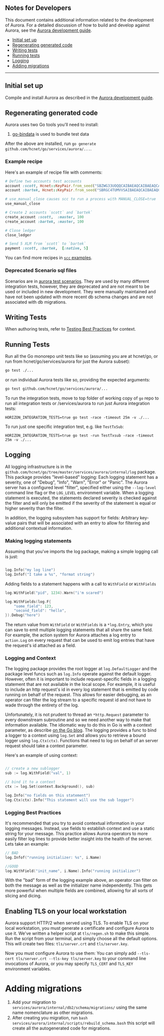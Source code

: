 ## Notes for Developers

This document contains additional information related to the development of Aurora. For a detailed discussion of how to build and develop against Aurora, see the [Aurora development guide](developing.md).

- [Initial set up](#setup)
- [Regenerating generated code](#regen)
- [Writing tests](#author_tests)
- [Running tests](#tests)
- [Logging](#logging)
- [Adding migrations](#migrations)


---
## <a name="setup"></a> Initial set up
Compile and install Aurora as described in the [Aurora development guide](developing.md).

## <a name="regen"></a> Regenerating generated code

Aurora uses two Go tools you'll need to install:
1. [go-bindata](github.com/kevinburke/go-bindata) is used to bundle test data

After the above are installed, run `go generate github.com/hcnet/go/services/aurora/...`.

### Example recipe

Here's an example of recipe file with comments:
```rb
# Define two accounts test accounts
account :scott, Hcnet::KeyPair.from_seed("SBZWG33UOQQCAIBAEAQCAIBAEAQCAIBAEAQCAIBAEAQCAIBAEAQCAPSA")
account :bartek, Hcnet::KeyPair.from_seed("SBRGC4TUMVVSAIBAEAQCAIBAEAQCAIBAEAQCAIBAEAQCAIBAEAQCBDHV")

# use_manual_close causes scc to run a process with MANUAL_CLOSE=true
use_manual_close

# Create 2 accounts `scott` and `bartek`
create_account :scott,  :master, 100
create_account :bartek, :master, 100

# Close ledger
close_ledger

# Send 5 XLM from `scott` to `bartek`
payment :scott, :bartek,  [:native, 5]
```

You can find more recipes in [`scc` examples](https://github.com/hcnet/hcnet_core_commander/tree/84d5ffb97202ecc3a0ed34a739c98e69536c0c2c/examples). 

### Deprecated Scenario sql files

Scenarios are in [aurora test scenarios](https://github.com/hcnet/go/tree/master/services/aurora/internal/test/scenarios). They are used by many different integration tests, however, they are deprecated and are not meant to be used or included in new development. They were manually maintained and have not been updated with more recent db schema changes and are not associated with db migrations. 

## <a name="author_tests"></a> Writing Tests

When authoring tests, refer to [Testing Best Practices](../../TESTING_README.md) for context.

## <a name="tests"></a> Running Tests

Run all the Go monorepo unit tests like so (assuming you are at hcnet/go, or run from hcnet/go/services/aurora for just the Aurora subset):

```bash
go test ./...
```

or run individual Aurora tests like so, providing the expected arguments:

```bash
go test github.com/hcnet/go/services/aurora/...
```

To run the integration tests, move to top folder of working copy of `go` repo to run all integration tests 
or /services/aurora to run just Aurora integration tests:
```
HORIZON_INTEGRATION_TESTS=true go test -race -timeout 25m -v ./...
```

To run just one specific integration test, e.g. like `TestTxSub`:
```
HORIZON_INTEGRATION_TESTS=true go test -run TestTxsub -race -timeout 25m -v ./...
```

## <a name="logging"></a> Logging

All logging infrastructure is in the `github.com/hcnet/go/tree/master/services/aurora/internal/log` package.  This package provides "level-based" logging:  Each logging statement has a severity, one of "Debug", "Info", "Warn", "Error" or "Panic".  The Aurora server has a configured level "filter", specified either using the `--log-level` command line flag or the `LOG_LEVEL` environment variable.  When a logging statement is executed, the statements declared severity is checked against the filter and will only be emitted if the severity of the statement is equal or higher severity than the filter.

In addition, the logging subsystem has support for fields: Arbitrary key-value pairs that will be associated with an entry to allow for filtering and additional contextual information.

### Making logging statements

Assuming that you've imports the log package, making a simple logging call is just:

```go

log.Info("my log line")
log.Infof("I take a %s", "format string")

```

Adding fields to a statement happens with a call to `WithField` or `WithFields`

```go
log.WithField("pid", 1234).Warn("i'm scared")

log.WithFields(log.F{
	"some_field": 123,
	"second_field": "hello",
}).Debug("here")
```

The return value from `WithField` or `WithFields` is a `*log.Entry`, which you can save to emit multiple logging
statements that all share the same field.  For example, the action system for Aurora attaches a log entry to `action.Log` on every request that can be used to emit log entries that have the request's id attached as a field.

### Logging and Context

The logging package provides the root logger at `log.DefaultLogger` and the package level funcs such as `log.Info` operate against the default logger.  However, often it is important to include request-specific fields in a logging statement that are not available in the local scope.  For example, it is useful to include an http request's id in every log statement that is emitted by code running on behalf of the request.  This allows for easier debugging, as an operator can filter the log stream to a specific request id and not have to wade through the entirety of the log.

Unfortunately, it is not prudent to thread an `*http.Request` parameter to every downstream subroutine and so we need another way to make that information available.  The idiomatic way to do this in Go is with a context parameter, as describe [on the Go blog](https://blog.golang.org/context).  The logging provides a func to bind a logger to a context using `log.Set` and allows you to retrieve a bound logger using `log.Ctx(ctx)`.  Functions that need to log on behalf of an server request should take a context parameter.

Here's an example of using context:

```go

// create a new sublogger
sub := log.WithField("val", 1)

// bind it to a context
ctx := log.Set(context.Background(), sub)

log.Info("no fields on this statement")
log.Ctx(ctx).Info("This statement will use the sub logger")

```

### Logging Best Practices

It's recommended that you try to avoid contextual information in your logging messages.  Instead, use fields to establish context and use a static string for your message.  This practice allows Aurora operators to more easily filter log lines to provide better insight into the health of the server.  Lets take an example:

```go
// BAD
log.Infof("running initializer: %s", i.Name)

//GOOD
log.WithField("init_name", i.Name).Info("running initializer")
```

With the "bad" form of the logging example above, an operator can filter on both the message as well as the initializer name independently.  This gets more powerful when multiple fields are combined, allowing for all sorts of slicing and dicing.


## <a name="TLS"></a> Enabling TLS on your local workstation

Aurora support HTTP/2 when served using TLS.  To enable TLS on your local workstation, you must generate a certificate and configure Aurora to use it.  We've written a helper script at `tls/regen.sh` to make this simple.  Run the script from your terminal, and simply choose all the default options.  This will create two files: `tls/server.crt` and `tls/server.key`.

Now you must configure Aurora to use them: You can simply add `--tls-cert tls/server.crt --tls-key tls/server.key` to your command line invocations of Aurora, or you may specify `TLS_CERT` and `TLS_KEY` environment variables.

# <a name="migrations"></a> Adding migrations
1. Add your migration to `services/aurora/internal/db2/schema/migrations/` using the same name nomenclature as other migrations.
2. After creating you migration, run `bash services/aurora/internal/scripts/rebuild_schema.bash` this script will create all the autogenerated code for migrations.
